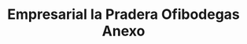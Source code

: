 ---
title: "Empresarial la Pradera Ofibodegas Anexo"
url: /ciudad-de-guatemala/empresarial-la-pradera-ofibodegas-anexo/
shop: comodidad
---